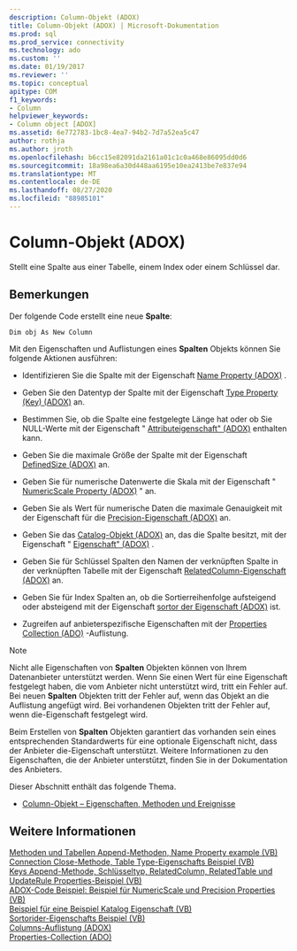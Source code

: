 ```yaml
---
description: Column-Objekt (ADOX)
title: Column-Objekt (ADOX) | Microsoft-Dokumentation
ms.prod: sql
ms.prod_service: connectivity
ms.technology: ado
ms.custom: ''
ms.date: 01/19/2017
ms.reviewer: ''
ms.topic: conceptual
apitype: COM
f1_keywords:
- Column
helpviewer_keywords:
- Column object [ADOX]
ms.assetid: 6e772783-1bc8-4ea7-94b2-7d7a52ea5c47
author: rothja
ms.author: jroth
ms.openlocfilehash: b6cc15e82091da2161a01c1c0a468e86095dd0d6
ms.sourcegitcommit: 18a98ea6a30d448aa6195e10ea2413be7e837e94
ms.translationtype: MT
ms.contentlocale: de-DE
ms.lasthandoff: 08/27/2020
ms.locfileid: "88985101"
---
```

# <a name="column-object-adox"></a>Column-Objekt (ADOX)
Stellt eine Spalte aus einer Tabelle, einem Index oder einem Schlüssel dar.  
  
## <a name="remarks"></a>Bemerkungen  
 Der folgende Code erstellt eine neue **Spalte**:  
  
 `Dim obj As New Column`  
  
 Mit den Eigenschaften und Auflistungen eines **Spalten** Objekts können Sie folgende Aktionen ausführen:  
  
-   Identifizieren Sie die Spalte mit der Eigenschaft [Name Property (ADOX)](./name-property-adox.md) .  
  
-   Geben Sie den Datentyp der Spalte mit der Eigenschaft [Type Property (Key) (ADOX)](./type-property-key-adox.md) an.  
  
-   Bestimmen Sie, ob die Spalte eine festgelegte Länge hat oder ob Sie NULL-Werte mit der Eigenschaft " [Attributeigenschaft" (ADOX)](./attributes-property-adox.md) enthalten kann.  
  
-   Geben Sie die maximale Größe der Spalte mit der Eigenschaft [DefinedSize (ADOX)](./definedsize-property-adox.md) an.  
  
-   Geben Sie für numerische Datenwerte die Skala mit der Eigenschaft " [NumericScale Property (ADOX)](./numericscale-property-adox.md) " an.  
  
-   Geben Sie als Wert für numerische Daten die maximale Genauigkeit mit der Eigenschaft für die [Precision-Eigenschaft (ADOX)](./precision-property-adox.md) an.  
  
-   Geben Sie das [Catalog-Objekt (ADOX)](./catalog-object-adox.md) an, das die Spalte besitzt, mit der Eigenschaft " [Eigenschaft" (ADOX)](./parentcatalog-property-adox.md) .  
  
-   Geben Sie für Schlüssel Spalten den Namen der verknüpften Spalte in der verknüpften Tabelle mit der Eigenschaft [RelatedColumn-Eigenschaft (ADOX)](./relatedcolumn-property-adox.md) an.  
  
-   Geben Sie für Index Spalten an, ob die Sortierreihenfolge aufsteigend oder absteigend mit der Eigenschaft [sortor der Eigenschaft (ADOX)](./sortorder-property-adox.md) ist.  
  
-   Zugreifen auf anbieterspezifische Eigenschaften mit der [Properties Collection (ADO)](../ado-api/properties-collection-ado.md) -Auflistung.  
  
> [!NOTE]
>  Nicht alle Eigenschaften von **Spalten** Objekten können von Ihrem Datenanbieter unterstützt werden. Wenn Sie einen Wert für eine Eigenschaft festgelegt haben, die vom Anbieter nicht unterstützt wird, tritt ein Fehler auf. Bei neuen **Spalten** Objekten tritt der Fehler auf, wenn das Objekt an die Auflistung angefügt wird. Bei vorhandenen Objekten tritt der Fehler auf, wenn die-Eigenschaft festgelegt wird.  
>   
>  Beim Erstellen von **Spalten** Objekten garantiert das vorhanden sein eines entsprechenden Standardwerts für eine optionale Eigenschaft nicht, dass der Anbieter die-Eigenschaft unterstützt. Weitere Informationen zu den Eigenschaften, die der Anbieter unterstützt, finden Sie in der Dokumentation des Anbieters.  
  
 Dieser Abschnitt enthält das folgende Thema.  
  
-   [Column-Objekt – Eigenschaften, Methoden und Ereignisse](./column-object-properties-methods-and-events.md)  
  
## <a name="see-also"></a>Weitere Informationen  
 [Methoden und Tabellen Append-Methoden, Name Property example (VB)](./columns-and-tables-append-methods-name-property-example-vb.md)   
 [Connection Close-Methode, Table Type-Eigenschafts Beispiel (VB)](./connection-close-method-table-type-property-example-vb.md)   
 [Keys Append-Methode, Schlüsseltyp, RelatedColumn, RelatedTable und UpdateRule Properties-Beispiel (VB)](./keys-append-method-key-type-relatedcolumn-relatedtable-example-vb.md)   
 [ADOX-Code Beispiel: Beispiel für NumericScale und Precision Properties (VB)](./adox-code-example-numericscale-and-precision-properties-example-vb.md)   
 [Beispiel für eine Beispiel Katalog Eigenschaft (VB)](./parentcatalog-property-example-vb.md)   
 [Sortorider-Eigenschafts Beispiel (VB)](./sortorder-property-example-vb.md)   
 [Columns-Auflistung (ADOX)](./columns-collection-adox.md)   
 [Properties-Collection (ADO)](../ado-api/properties-collection-ado.md)